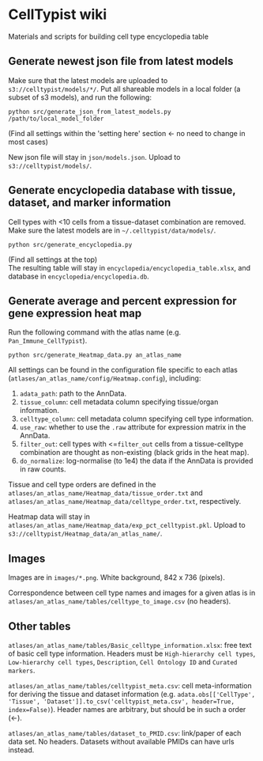 # CellTypist wiki
Materials and scripts for building cell type encyclopedia table

## Generate newest json file from latest models
Make sure that the latest models are uploaded to `s3://celltypist/models/*/`. Put all shareable models in a local folder (a subset of s3 models), and run the following:  
```console
python src/generate_json_from_latest_models.py /path/to/local_model_folder
```
(Find all settings within the 'setting here' section <- no need to change in most cases)  
  
New json file will stay in `json/models.json`. Upload to `s3://celltypist/models/`.

## Generate encyclopedia database with tissue, dataset, and marker information
Cell types with <10 cells from a tissue-dataset combination are removed. Make sure the latest models are in `~/.celltypist/data/models/`.
```console
python src/generate_encyclopedia.py
```
(Find all settings at the top)  
The resulting table will stay in `encyclopedia/encyclopedia_table.xlsx`, and database in `encyclopedia/encyclopedia.db`.

## Generate average and percent expression for gene expression heat map
Run the following command with the atlas name (e.g. `Pan_Immune_CellTypist`).
```console
python src/generate_Heatmap_data.py an_atlas_name
```
All settings can be found in the configuration file specific to each atlas (`atlases/an_atlas_name/config/Heatmap.config`), including:
   1) `adata_path`: path to the AnnData.
   2) `tissue_column`: cell metadata column specifying tissue/organ information.
   3) `celltype_column`: cell metadata column specifying cell type information.
   4) `use_raw`: whether to use the `.raw` attribute for expression matrix in the AnnData.
   5) `filter_out`:  cell types with <=`filter_out` cells from a tissue-celltype combination are thought as non-existing (black grids in the heat map).
   6) `do_normalize`: log-normalise (to 1e4) the data if the AnnData is provided in raw counts.  
  
Tissue and cell type orders are defined in the `atlases/an_atlas_name/Heatmap_data/tissue_order.txt` and `atlases/an_atlas_name/Heatmap_data/celltype_order.txt`, respectively.  
  
Heatmap data will stay in `atlases/an_atlas_name/Heatmap_data/exp_pct_celltypist.pkl`. Upload to `s3://celltypist/Heatmap_data/an_atlas_name/`.

## Images
Images are in `images/*.png`. White background, 842 x 736 (pixels).  
  
Correspondence between cell type names and images for a given atlas is in `atlases/an_atlas_name/tables/celltype_to_image.csv` (no headers).

## Other tables
`atlases/an_atlas_name/tables/Basic_celltype_information.xlsx`: free text of basic cell type information. Headers must be `High-hierarchy cell types`, `Low-hierarchy cell types`, `Description`, `Cell Ontology ID` and `Curated markers`.  
  
`atlases/an_atlas_name/tables/celltypist_meta.csv`: cell meta-information for deriving the tissue and dataset information (e.g. `adata.obs[['CellType', 'Tissue', 'Dataset']].to_csv('celltypist_meta.csv', header=True, index=False)`). Header names are arbitrary, but should be in such a order (<-).  
  
`atlases/an_atlas_name/tables/dataset_to_PMID.csv`: link/paper of each data set. No headers. Datasets without available PMIDs can have urls instead.
